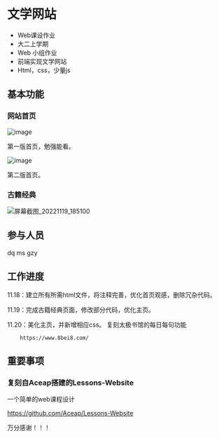 # 文学网站
- Web课设作业
- 大二上学期
- Web 小组作业
- 前端实现文学网站
- Html，css，少量js
## 基本功能
### 网站首页
![image](https://user-images.githubusercontent.com/99958961/202754739-04458592-e658-42ed-a42a-3954cbfc9be4.png)


第一版首页，勉强能看。 


![image](https://user-images.githubusercontent.com/99958961/202891174-f798607d-f1df-4ee4-aa60-18f01f4d4cec.png)


第二版首页。


### 古籍经典
![屏幕截图_20221119_185100](https://user-images.githubusercontent.com/99958961/202847086-1e34ea07-9b62-428f-974c-e13d94549dfa.png)

## 参与人员
dq ms gzy
## 工作进度
11.18：建立所有所需html文件，将注释完善，优化首页观感，删除冗杂代码。


11.19：完成古籍经典页面，修改部分代码，优化主页。

11.20：美化主页，并新增相应css。 复刻太极书馆的每日每句功能

        https://www.8bei8.com/

## 重要事项
### 复刻自Aceap搭建的Lessons-Website

一个简单的web课程设计

https://github.com/Aceap/Lessons-Website


万分感谢！！！

